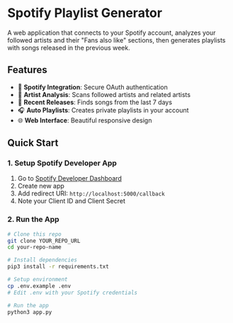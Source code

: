 # Spotify Playlist Generator

A web application that connects to your Spotify account, analyzes your followed artists and their "Fans also like" sections, then generates playlists with songs released in the previous week.

## Features

- 🎵 **Spotify Integration**: Secure OAuth authentication
- 👥 **Artist Analysis**: Scans followed artists and related artists
- 📅 **Recent Releases**: Finds songs from the last 7 days
- 🎧 **Auto Playlists**: Creates private playlists in your account
- 🌐 **Web Interface**: Beautiful responsive design

## Quick Start

### 1. Setup Spotify Developer App
1. Go to [Spotify Developer Dashboard](https://developer.spotify.com/dashboard/applications)
2. Create new app
3. Add redirect URI: `http://localhost:5000/callback`
4. Note your Client ID and Client Secret

### 2. Run the App
```bash
# Clone this repo
git clone YOUR_REPO_URL
cd your-repo-name

# Install dependencies
pip3 install -r requirements.txt

# Setup environment
cp .env.example .env
# Edit .env with your Spotify credentials

# Run the app
python3 app.py
